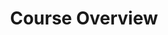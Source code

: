 ---
title: "Course Overview"
linkTitle: "Course Overview"
weight: 1
description: >
  This is the first video of the second module in our LocalStack e-course series. If you're new to LocalStack, be sure to check out our first module - LocalStack 101. In this video, we'll be exploring the different topics to be covered in this module such as 'developing and deploying' with LocalStack. We will deploy a full fledged container application that mimics a real world application complexity. In the course of this you get to know about Localstack integrations, CI workflow, deployment through terraform and cloudformation etc. Later we will talk about IAM policy stream, which helps us in correctly creating the IAM policy required for the application to work with the cloud resources. Towards the end we will see LocalStack Cloudpod feature which makes collaborative work such a breeze. 
length: 02:05
leadimage: overview.png
videoUrl: https://www.youtube.com/embed/XDIat6laW28?si=dHaNCDWnCCZ7eYP8
type: lessons
url: /academy/localstack-deployment/course-overview/
---